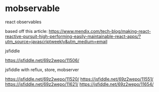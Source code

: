 # mobservable
react observables 

based off this article:
https://www.mendix.com/tech-blog/making-react-reactive-pursuit-high-performing-easily-maintainable-react-apps/?utm_source=javascriptweekly&utm_medium=email




jsfiddle

https://jsfiddle.net/69z2wepo/11506/

jsfiddle with reflux, store, mobserver

https://jsfiddle.net/69z2wepo/11520/
https://jsfiddle.net/69z2wepo/11551/
https://jsfiddle.net/69z2wepo/11621/
https://jsfiddle.net/69z2wepo/11654/

